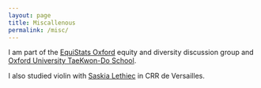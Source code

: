 ```yaml
---
layout: page
title: Miscallenous
permalink: /misc/
---
```


I am part of the [EquiStats Oxford](https://tylerkf.github.io/equistats/) equity and diversity discussion group and [Oxford University TaeKwon-Do School](https://users.ox.ac.uk/~outkd/).

I also studied violin with [Saskia Lethiec](http://www.saskialethiec.com/) in CRR de Versailles.

